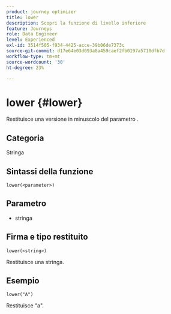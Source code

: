 ```yaml
---
product: journey optimizer
title: lower
description: Scopri la funzione di livello inferiore
feature: Journeys
role: Data Engineer
level: Experienced
exl-id: 3514f505-f934-4425-acce-39b06de7373c
source-git-commit: d17e64e03d093a8a459caef2fb0197a5710dfb7d
workflow-type: tm+mt
source-wordcount: '30'
ht-degree: 23%

---
```


# lower {#lower}

Restituisce una versione in minuscolo del parametro .

## Categoria

Stringa

## Sintassi della funzione

`lower(<parameter>)`

## Parametro

* stringa

## Firma e tipo restituito

`lower(<string>)`

Restituisce una stringa.

## Esempio

`lower("A")`

Restituisce &quot;a&quot;.

